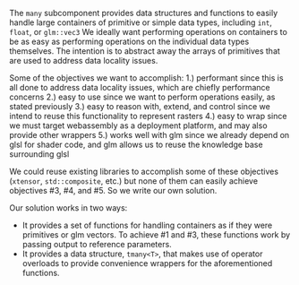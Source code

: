 The `many` subcomponent provides data structures and functions to easily handle large containers of primitive or simple data types, including `int`, `float`, or `glm::vec3`
We ideally want performing operations on containers to be as easy as performing operations on the individual data types themselves. 
The intention is to abstract away the arrays of primitives that are used to address data locality issues.

Some of the objectives we want to accomplish:
 1.) performant
       since this is all done to address data locality issues, which are chiefly performance concerns
 2.) easy to use
       since we want to perform operations easily, as stated previously
 3.) easy to reason with, extend, and control
       since we intend to reuse this functionality to represent rasters
 4.) easy to wrap
       since we must target webassembly as a deployment platform, and may also provide other wrappers
 5.) works well with glm 
       since we already depend on glsl for shader code, and glm allows us to reuse the knowledge base surrounding glsl

We could reuse existing libraries to accomplish some of these objectives (`xtensor`, `std::composite`, etc.) but none of them can easily achieve objectives #3, #4, and #5.
So we write our own solution. 

Our solution works in two ways:
 * It provides a set of functions for handling containers as if they were primitives or glm vectors. 
     To achieve #1 and #3, these functions work by passing output to reference parameters. 
 * It provides a data structure, `tmany<T>`, that makes use of operator overloads to provide convenience wrappers for
     the aforementioned functions.

